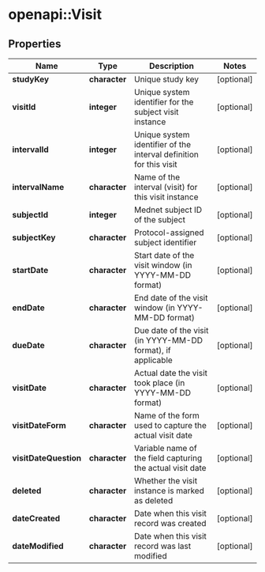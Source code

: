 # openapi::Visit


## Properties
Name | Type | Description | Notes
------------ | ------------- | ------------- | -------------
**studyKey** | **character** | Unique study key | [optional] 
**visitId** | **integer** | Unique system identifier for the subject visit instance | [optional] 
**intervalId** | **integer** | Unique system identifier of the interval definition for this visit | [optional] 
**intervalName** | **character** | Name of the interval (visit) for this visit instance | [optional] 
**subjectId** | **integer** | Mednet subject ID of the subject | [optional] 
**subjectKey** | **character** | Protocol-assigned subject identifier | [optional] 
**startDate** | **character** | Start date of the visit window (in YYYY-MM-DD format) | [optional] 
**endDate** | **character** | End date of the visit window (in YYYY-MM-DD format) | [optional] 
**dueDate** | **character** | Due date of the visit (in YYYY-MM-DD format), if applicable | [optional] 
**visitDate** | **character** | Actual date the visit took place (in YYYY-MM-DD format) | [optional] 
**visitDateForm** | **character** | Name of the form used to capture the actual visit date | [optional] 
**visitDateQuestion** | **character** | Variable name of the field capturing the actual visit date | [optional] 
**deleted** | **character** | Whether the visit instance is marked as deleted | [optional] 
**dateCreated** | **character** | Date when this visit record was created | [optional] 
**dateModified** | **character** | Date when this visit record was last modified | [optional] 


